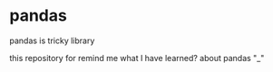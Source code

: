 # pandas
pandas is tricky library

this repository for remind me  what I have learned? about pandas "_"
